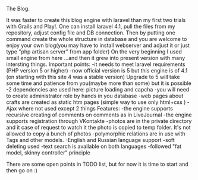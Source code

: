 The Blog.

It was faster to create this blog engine with laravel than my first two trials with Grails and Play!. One can install laravel 4.1, pull the files from my repository, adjust config file and DB connection. Then by putting one command create the whole structure in database and you are welcome to enjoy your own blog(you may have to install webserver and adjust it or just type "php artisan server" from app folder) On the very beginning I used small engine from here ...and then it grew into present version with many intersting things.
Important points:
-it needs to meet laravel requirements (PHP version 5 or higher)
-now official version is 5 but this engine is of 4.1 (on starting with this site 4 was a stable version) Upgrade to 5 will take some time and patience from you(maybe more than some) but it is possible
-2 dependencies are used here: picture loading and capcha
-you will need to create administrator role by hands in you database
-web pages about crafts are created as static htm pages (simple way to use only html+css )
-Ajax where not used except 2 things
Features:
-the engine supports recursive creating of comments on comments as in LiveJournal
-the engine supports registration through VKontakte
-photos are in the private directory and it case of request to watch it the photo is copied to temp folder. It's not allowed to copy a bunch of photos
-polymorphic relations are in use with Tags and other models.
-English and Russian language support
-soft deleting used
-text search is available on both languages
-followed "fat model, skinny controller" principle

There are some open points in TODO list, but for now it is time to start and then go on :)
